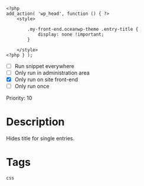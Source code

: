 ```css+php
<?php
add_action( 'wp_head', function () { ?>
    <style>

        .my-front-end.oceanwp-theme .entry-title {
            display: none !important;
        }

    </style>
<?php } );
```

- [ ] Run snippet everywhere
- [ ] Only run in administration area
- [x] Only run on site front-end
- [ ] Only run once

Priority: 10

# Description
Hides title for single entries.

# Tags
`css`